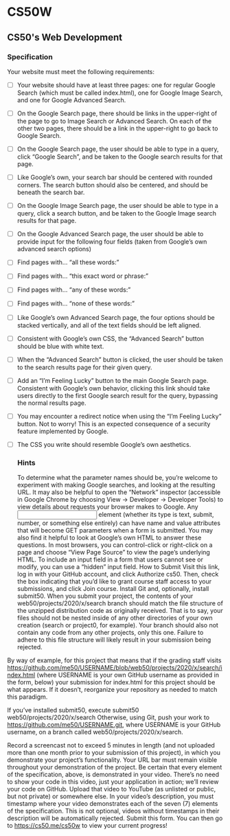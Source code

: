 # CS50W

## CS50's Web Development

### Specification

Your website must meet the following requirements:

- [ ] Your website should have at least three pages: one for regular Google Search (which must be called index.html), one for Google Image Search, and one for Google Advanced Search.
- [ ] On the Google Search page, there should be links in the upper-right of the page to go to Image Search or Advanced Search. On each of the other two pages, there should be a link in the upper-right to go back to Google Search.
- [ ] On the Google Search page, the user should be able to type in a query, click “Google Search”, and be taken to the Google search results for that page.
- [ ] Like Google’s own, your search bar should be centered with rounded corners. The search button should also be centered, and should be beneath the search bar.
- [ ] On the Google Image Search page, the user should be able to type in a query, click a search button, and be taken to the Google Image search results for that page.
- [ ] On the Google Advanced Search page, the user should be able to provide input for the following four fields (taken from Google’s own advanced search options)
- [ ] Find pages with… “all these words:”
- [ ] Find pages with… “this exact word or phrase:”
- [ ] Find pages with… “any of these words:”
- [ ] Find pages with… “none of these words:”
- [ ] Like Google’s own Advanced Search page, the four options should be stacked vertically, and all of the text fields should be left aligned.
- [ ] Consistent with Google’s own CSS, the “Advanced Search” button should be blue with white text.
- [ ] When the “Advanced Search” button is clicked, the user should be taken to the search results page for their given query.
- [ ] Add an “I’m Feeling Lucky” button to the main Google Search page. Consistent with Google’s own behavior, clicking this link should take users directly to the first Google search result for the query, bypassing the normal results page.
- [ ] You may encounter a redirect notice when using the “I’m Feeling Lucky” button. Not to worry! This is an expected consequence of a security feature implemented by Google.
- [ ] The CSS you write should resemble Google’s own aesthetics.

  ### Hints

  To determine what the parameter names should be, you’re welcome to experiment with making Google searches, and looking at the resulting URL. It may also be helpful to open the “Network” inspector (accessible in Google Chrome by choosing View -> Developer -> Developer Tools) to view details about requests your browser makes to Google.
  Any <input> element (whether its type is text, submit, number, or something else entirely) can have name and value attributes that will become GET parameters when a form is submitted.
  You may also find it helpful to look at Google’s own HTML to answer these questions. In most browsers, you can control-click or right-click on a page and choose “View Page Source” to view the page’s underlying HTML.
  To include an input field in a form that users cannot see or modify, you can use a “hidden” input field.
  How to Submit
  Visit this link, log in with your GitHub account, and click Authorize cs50. Then, check the box indicating that you’d like to grant course staff access to your submissions, and click Join course.
  Install Git and, optionally, install submit50.
  When you submit your project, the contents of your web50/projects/2020/x/search branch should match the file structure of the unzipped distribution code as originally received. That is to say, your files should not be nested inside of any other directories of your own creation (search or project0, for example). Your branch should also not contain any code from any other projects, only this one. Failure to adhere to this file structure will likely result in your submission being rejected.

By way of example, for this project that means that if the grading staff visits https://github.com/me50/USERNAME/blob/web50/projects/2020/x/search/index.html (where USERNAME is your own GitHub username as provided in the form, below) your submission for index.html for this project should be what appears. If it doesn’t, reorganize your repository as needed to match this paradigm.

If you’ve installed submit50, execute
submit50 web50/projects/2020/x/search
Otherwise, using Git, push your work to https://github.com/me50/USERNAME.git, where USERNAME is your GitHub username, on a branch called web50/projects/2020/x/search.

Record a screencast not to exceed 5 minutes in length (and not uploaded more than one month prior to your submission of this project), in which you demonstrate your project’s functionality. Your URL bar must remain visible throughout your demonstration of the project. Be certain that every element of the specification, above, is demonstrated in your video. There’s no need to show your code in this video, just your application in action; we’ll review your code on GitHub. Upload that video to YouTube (as unlisted or public, but not private) or somewhere else. In your video’s description, you must timestamp where your video demonstrates each of the seven (7) elements of the specification. This is not optional, videos without timestamps in their description will be automatically rejected.
Submit this form.
You can then go to https://cs50.me/cs50w to view your current progress!
